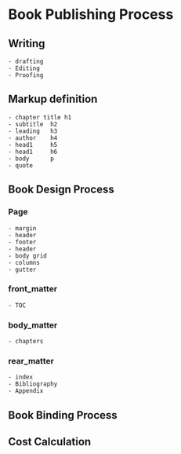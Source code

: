# Book Publishing Process

## Writing
	- drafting
	- Editing
	- Proofing

## Markup definition
	- chapter title h1
	- subtitle 	h2
	- leading  	h3
	- author 	h4
	- head1		h5
	- head1 	h6
	- body  	p
	- quote
	
## Book Design Process

### Page
	- margin
	- header
	- footer
	- header
	- body grid
	- columns
	- gutter

### front_matter
	- TOC
### body_matter
	- chapters
### rear_matter
	- index
	- Bibliography
	- Appendix
	

## Book Binding Process

## Cost Calculation

